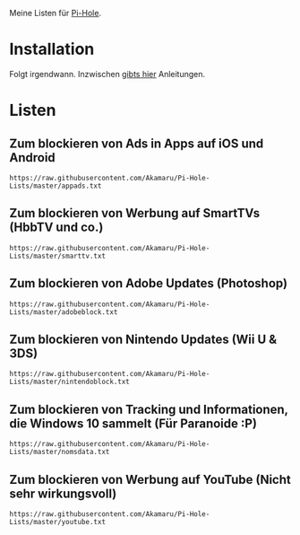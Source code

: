 Meine Listen für [Pi-Hole](https://github.com/pi-hole/pi-hole).

# Installation
Folgt irgendwann. Inzwischen [gibts hier](https://www.google.de/search?q=pi-hole+liste+hinzufügen) Anleitungen.

# Listen
## Zum blockieren von Ads in Apps auf iOS und Android
`https://raw.githubusercontent.com/Akamaru/Pi-Hole-Lists/master/appads.txt`
## Zum blockieren von Werbung auf SmartTVs (HbbTV und co.)
`https://raw.githubusercontent.com/Akamaru/Pi-Hole-Lists/master/smarttv.txt`
## Zum blockieren von Adobe Updates (Photoshop)
`https://raw.githubusercontent.com/Akamaru/Pi-Hole-Lists/master/adobeblock.txt`
## Zum blockieren von Nintendo Updates (Wii U & 3DS)
`https://raw.githubusercontent.com/Akamaru/Pi-Hole-Lists/master/nintendoblock.txt`
## Zum blockieren von Tracking und Informationen, die Windows 10 sammelt (Für Paranoide :P)
`https://raw.githubusercontent.com/Akamaru/Pi-Hole-Lists/master/nomsdata.txt`
## Zum blockieren von Werbung auf YouTube (Nicht sehr wirkungsvoll)
`https://raw.githubusercontent.com/Akamaru/Pi-Hole-Lists/master/youtube.txt`
